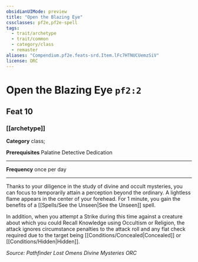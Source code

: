 ```yaml
---
obsidianUIMode: preview
title: "Open the Blazing Eye"
cssclasses: pf2e,pf2e-spell
tags:
  - trait/archetype
  - trait/common
  - category/class
  - remaster
aliases: "Compendium.pf2e.feats-srd.Item.lFc7HTNUCUemzSiV"
license: ORC
---
```

# Open the Blazing Eye `pf2:2`
## Feat 10
### [[archetype]]

**Category** class; 



**Prerequisites** Palatine Detective Dedication
* * *
**Frequency** once per day

* * *

Thanks to your diligence in the study of divine and occult mysteries, you can focus to temporarily attain a perception beyond the ordinary. A lightless flame appears in the center of your forehead. For 1 minute, you gain the benefits of a [[Spells/See the Unseen|See the Unseen]] spell.

In addition, when you attempt a Strike during this time against a creature about which you could Recall Knowledge using Occultism or Religion, the attack ignores circumstance penalties to the attack roll and any flat check required due to the target being [[Conditions/Concealed|Concealed]] or [[Conditions/Hidden|Hidden]].

*Source: Pathfinder Lost Omens Divine Mysteries*
*ORC*